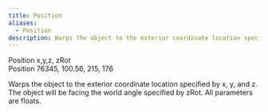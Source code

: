 ```yaml
---
title: Position
aliases:
  - Position
description: Warps the object to the exterior coordinate location specified by x, y, and z.
---
```

Position x,y,z, zRot  
Position 76345, 100.56, 215, 176  

Warps the object to the exterior coordinate location specified by x, y, and z. The object will be facing the world angle specified by zRot. All parameters are floats.
